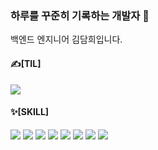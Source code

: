 ###  하루를 꾸준히 기록하는 개발자 🐤
백엔드 엔지니어 김담희입니다. <br />
#### ✍[TIL]
<a href="https://c6llot.tistory.com/"><img src="https://img.shields.io/badge/Tistory-000000?style=flat-square&logoColor=white"/></a>
#### ✨[SKILL]
<img src="https://img.shields.io/badge/Java-007396?style=flat-square&logoColor=white"/> <img src="https://img.shields.io/badge/JavaScript-F7DF1E?style=flat-square&logoColor=black"/> <img src="https://img.shields.io/badge/Spring Boot-6DB33F?style=flat-square&logoColor=white"/> <img src="https://img.shields.io/badge/Spring-6DB33F?style=flat-square&logoColor=white"/> <img src="https://img.shields.io/badge/html5-E34F26?style=flat-square&logoColor=white"/> <img src="https://img.shields.io/badge/css-1572B6?style=flat-square&logoColor=white"/> <img src="https://img.shields.io/badge/oracle-F80000?style=flat-square&logoColor=white"/> <img src="https://img.shields.io/badge/jquery-0769AD?style=flat-square&logoColor=white"/> 
